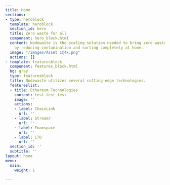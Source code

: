 ```yaml
---
title: Home
sections:
- type: heroblock
  template: heroblock
  section_id: hero
  title: Zero waste for all
  component: hero_block.html
  content: Nodewaste is the scaling solution needed to bring zero waste to the masses
    by reducing contamination and sorting completely at home.
  image: "/images/Asset 1@4x.png"
  actions: []
- template: featuresblock
  component: features_block.html
  bg: gray
  type: featuresblock
  title: Nodewaste utilizes several cutting edge technologies.
  featureslist:
  - title: Ethereum Technologies
    content: test test test
    image: ''
    actions:
    - label: ChainLink
      url: ''
    - label: Streamr
      url: ''
    - label: Foamspace
      url: ''
    - label: LTO
      url: ''
  section_id: ''
  subtitle: ''
layout: home
menu:
  main:
    weight: 1

---
```

